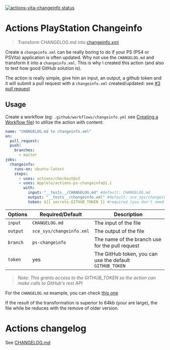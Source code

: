 <p>
  <a href="https://github.com/Applelo/actions-vita-changeinfo/actions"><img alt="actions-vita-changeinfo status" src="https://github.com/Applelo/actions-vita-changeinfo/workflows/build-test/badge.svg"></a>
</p>

# Actions PlayStation Changeinfo
> Transform CHANGELOG.md into [changeinfo.xml](https://www.psdevwiki.com/ps4/Changeinfo.xml)

Create a `changeinfo.xml` can be really boring to do if your PS (PS4 or PSVita) application is often updated. Why not use the `CHANGELOG.md` and transform it into a `changeinfo.xml`. This is why I created this action (and also to test how good GitHub solution is).

The action is really simple, give him an input, an output, a github token and it will submit a pull request with a `changeinfo.xml` created/updated: see [#3 pull request](https://github.com/Applelo/actions-vita-changeinfo/pull/2)

## Usage

Create a workflow (eg: `.github/workflows/changeinfo.yml` see [Creating a Workflow file](https://help.github.com/en/articles/configuring-a-workflow#creating-a-workflow-file)) to utilize the action with content:

```yaml
name: "CHANGELOG.md to changeinfo.xml"
on:
  pull_request:
  push:
    branches:
      - master
jobs:
  changeinfo:
    runs-on: ubuntu-latest
    steps:
      - uses: actions/checkout@v2
      - uses: Applelo/actions-ps-changeinfo@1.1
        with:
          input: "__tests__/CHANGELOG.md" #default: CHANGELOG.md
          output: "__tests__/changeinfo.xml" #default: sce_sys/changeinfo.xml
          token: ${{ secrets.GITHUB_TOKEN }} #required (you don't need to change it)
```

| Options   | Required/Default          | Description                                                     |
| --------- | ------------------------- | --------------------------------------------------------------- |
| `input`   | `CHANGELOG.md`            | The input of the file                                           |
| `output`  | `sce_sys/changeinfo.xml`  | The output of the file                                          |
| `branch`  | `ps-changeinfo`           | The name of the branch use for the pull request                 |
| `token`   | yes                       | The GitHub token, you can use the default `GITHUB_TOKEN`        |

> *Note: This grants access to the GITHUB_TOKEN so the action can make calls to GitHub's rest API*

For the `CHANGELOG.md` example, you can check [this one](https://github.com/Applelo/actions-ps-changeinfo/blob/master/__tests__/CHANGELOG.md)

If the result of the transformation is superior to 64kb (your are large), the file while be reduces with the remove of older version.

# Actions changelog

See [CHANGELOG.md](https://github.com/Applelo/actions-ps-changeinfo/blob/master/CHANGELOG.md)